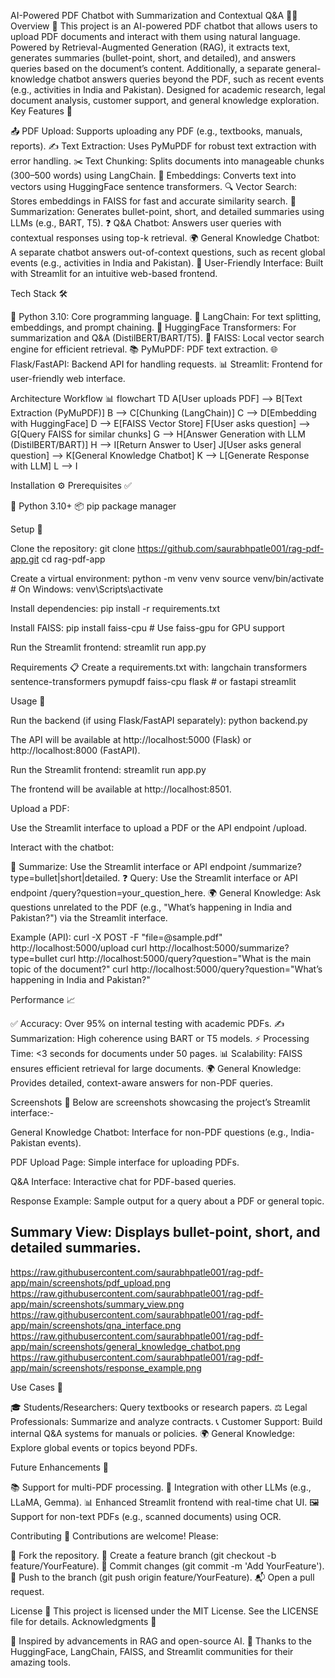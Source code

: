 AI-Powered PDF Chatbot with Summarization and Contextual Q&A 📄🤖
Overview 🌟
This project is an AI-powered PDF chatbot that allows users to upload PDF documents and interact with them using natural language. Powered by Retrieval-Augmented Generation (RAG), it extracts text, generates summaries (bullet-point, short, and detailed), and answers queries based on the document’s content. Additionally, a separate general-knowledge chatbot answers queries beyond the PDF, such as recent events (e.g., activities in India and Pakistan). Designed for academic research, legal document analysis, customer support, and general knowledge exploration.
Key Features 🔑

📤 PDF Upload: Supports uploading any PDF (e.g., textbooks, manuals, reports).
✍️ Text Extraction: Uses PyMuPDF for robust text extraction with error handling.
✂️ Text Chunking: Splits documents into manageable chunks (300–500 words) using LangChain.
🧬 Embeddings: Converts text into vectors using HuggingFace sentence transformers.
🔍 Vector Search: Stores embeddings in FAISS for fast and accurate similarity search.
📝 Summarization: Generates bullet-point, short, and detailed summaries using LLMs (e.g., BART, T5).
❓ Q&A Chatbot: Answers user queries with contextual responses using top-k retrieval.
🌍 General Knowledge Chatbot: A separate chatbot answers out-of-context questions, such as recent global events (e.g., activities in India and Pakistan).
📱 User-Friendly Interface: Built with Streamlit for an intuitive web-based frontend.

Tech Stack 🛠️

🐍 Python 3.10: Core programming language.
🔗 LangChain: For text splitting, embeddings, and prompt chaining.
🤗 HuggingFace Transformers: For summarization and Q&A (DistilBERT/BART/T5).
🔎 FAISS: Local vector search engine for efficient retrieval.
📚 PyMuPDF: PDF text extraction.
🌐 Flask/FastAPI: Backend API for handling requests.
📊 Streamlit: Frontend for user-friendly web interface.

Architecture Workflow 📊
flowchart TD
    A[User uploads PDF] --> B[Text Extraction (PyMuPDF)]
    B --> C[Chunking (LangChain)]
    C --> D[Embedding with HuggingFace]
    D --> E[FAISS Vector Store]
    F[User asks question] --> G[Query FAISS for similar chunks]
    G --> H[Answer Generation with LLM (DistilBERT/BART)]
    H --> I[Return Answer to User]
    J[User asks general question] --> K[General Knowledge Chatbot]
    K --> L[Generate Response with LLM]
    L --> I

Installation ⚙️
Prerequisites ✅

🐍 Python 3.10+
📦 pip package manager

Setup 🚀

Clone the repository:
git clone https://github.com/saurabhpatle001/rag-pdf-app.git
cd rag-pdf-app


Create a virtual environment:
python -m venv venv
source venv/bin/activate  # On Windows: venv\Scripts\activate


Install dependencies:
pip install -r requirements.txt


Install FAISS:
pip install faiss-cpu  # Use faiss-gpu for GPU support


Run the Streamlit frontend:
streamlit run app.py



Requirements 📋
Create a requirements.txt with:
langchain
transformers
sentence-transformers
pymupdf
faiss-cpu
flask  # or fastapi
streamlit

Usage 📖

Run the backend (if using Flask/FastAPI separately):
python backend.py

The API will be available at http://localhost:5000 (Flask) or http://localhost:8000 (FastAPI).

Run the Streamlit frontend:
streamlit run app.py

The frontend will be available at http://localhost:8501.

Upload a PDF:

Use the Streamlit interface to upload a PDF or the API endpoint /upload.


Interact with the chatbot:

📝 Summarize: Use the Streamlit interface or API endpoint /summarize?type=bullet|short|detailed.
❓ Query: Use the Streamlit interface or API endpoint /query?question=your_question_here.
🌍 General Knowledge: Ask questions unrelated to the PDF (e.g., "What’s happening in India and Pakistan?") via the Streamlit interface.



Example (API):
curl -X POST -F "file=@sample.pdf" http://localhost:5000/upload
curl http://localhost:5000/summarize?type=bullet
curl http://localhost:5000/query?question="What is the main topic of the document?"
curl http://localhost:5000/query?question="What’s happening in India and Pakistan?"

Performance 📈

✅ Accuracy: Over 95% on internal testing with academic PDFs.
✍️ Summarization: High coherence using BART or T5 models.
⚡ Processing Time: <3 seconds for documents under 50 pages.
📊 Scalability: FAISS ensures efficient retrieval for large documents.
🌍 General Knowledge: Provides detailed, context-aware answers for non-PDF queries.

Screenshots 📸
Below are screenshots showcasing the project’s Streamlit interface:-

General Knowledge Chatbot: Interface for non-PDF questions (e.g., India-Pakistan events).

PDF Upload Page: Simple interface for uploading PDFs.

Q&A Interface: Interactive chat for PDF-based queries.

Response Example: Sample output for a query about a PDF or general topic.

Summary View: Displays bullet-point, short, and detailed summaries.
--------------------------------------------------------------------------
https://raw.githubusercontent.com/saurabhpatle001/rag-pdf-app/main/screenshots/pdf_upload.png
https://raw.githubusercontent.com/saurabhpatle001/rag-pdf-app/main/screenshots/summary_view.png
https://raw.githubusercontent.com/saurabhpatle001/rag-pdf-app/main/screenshots/qna_interface.png
https://raw.githubusercontent.com/saurabhpatle001/rag-pdf-app/main/screenshots/general_knowledge_chatbot.png
https://raw.githubusercontent.com/saurabhpatle001/rag-pdf-app/main/screenshots/response_example.png

Use Cases 💼

🎓 Students/Researchers: Query textbooks or research papers.
⚖️ Legal Professionals: Summarize and analyze contracts.
📞 Customer Support: Build internal Q&A systems for manuals or policies.
🌍 General Knowledge: Explore global events or topics beyond PDFs.

Future Enhancements 🚧

📚 Support for multi-PDF processing.
🤖 Integration with other LLMs (e.g., LLaMA, Gemma).
📊 Enhanced Streamlit frontend with real-time chat UI.
🖼️ Support for non-text PDFs (e.g., scanned documents) using OCR.

Contributing 🤝
Contributions are welcome! Please:

🍴 Fork the repository.
🌿 Create a feature branch (git checkout -b feature/YourFeature).
💾 Commit changes (git commit -m 'Add YourFeature').
🚀 Push to the branch (git push origin feature/YourFeature).
📬 Open a pull request.

License 📜
This project is licensed under the MIT License. See the LICENSE file for details.
Acknowledgments 🙏

🌟 Inspired by advancements in RAG and open-source AI.
🤗 Thanks to the HuggingFace, LangChain, FAISS, and Streamlit communities for their amazing tools.

